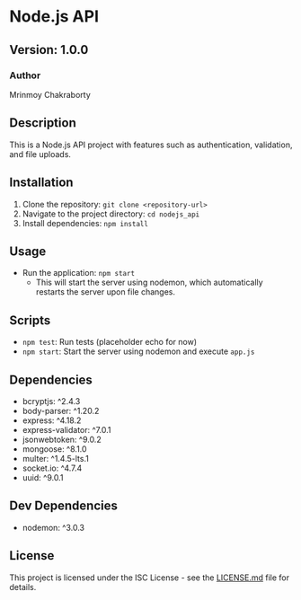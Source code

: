 # Node.js API

## Version: 1.0.0

### Author
Mrinmoy Chakraborty

## Description
This is a Node.js API project with features such as authentication, validation, and file uploads.

## Installation
1. Clone the repository: `git clone <repository-url>`
2. Navigate to the project directory: `cd nodejs_api`
3. Install dependencies: `npm install`

## Usage
- Run the application: `npm start`
  - This will start the server using nodemon, which automatically restarts the server upon file changes.

## Scripts
- `npm test`: Run tests (placeholder echo for now)
- `npm start`: Start the server using nodemon and execute `app.js`

## Dependencies
- bcryptjs: ^2.4.3
- body-parser: ^1.20.2
- express: ^4.18.2
- express-validator: ^7.0.1
- jsonwebtoken: ^9.0.2
- mongoose: ^8.1.0
- multer: ^1.4.5-lts.1
- socket.io: ^4.7.4
- uuid: ^9.0.1

## Dev Dependencies
- nodemon: ^3.0.3

## License
This project is licensed under the ISC License - see the [LICENSE.md](LICENSE.md) file for details.
